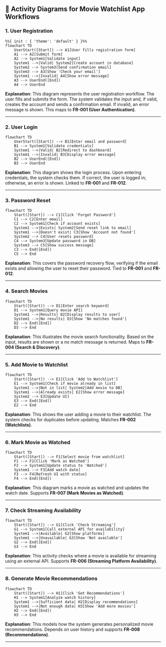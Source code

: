 ## 🎯 Activity Diagrams for Movie Watchlist App Workflows

### 1. **User Registration**
```mermaid
%%{ init : { 'theme': 'default' } }%%
flowchart TD
    UserStart([Start]) --> A1[User fills registration form]
    A1 --> A2[Submit form]
    A2 --> System1[Validate input]
    System1 -->|Valid| System2[Create account in database]
    System2 --> System3[Send confirmation email]
    System3 --> A3[Show 'Check your email']
    System1 -->|Invalid| A4[Show error message]
    A3 --> UserEnd([End])
    A4 --> UserEnd
```

**Explanation**: This diagram represents the user registration workflow. The user fills and submits the form. The system validates the input and, if valid, creates the account and sends a confirmation email. If invalid, an error message is shown. This maps to **FR-001 (User Authentication)**.


---

### 2. **User Login**
```mermaid
flowchart TD
    UserStart([Start]) --> B1[Enter email and password]
    B1 --> System1[Validate credentials]
    System1 -->|Valid| B2[Redirect to dashboard]
    System1 -->|Invalid| B3[Display error message]
    B2 --> UserEnd([End])
    B3 --> UserEnd
```
**Explanation**: This diagram shows the login process. Upon entering credentials, the system checks them. If correct, the user is logged in; otherwise, an error is shown. Linked to **FR-001** and **FR-012**.

---

### 3. **Password Reset**
```mermaid
flowchart TD
    Start([Start]) --> C1[Click 'Forgot Password']
    C1 --> C2[Enter email]
    C2 --> System1[Check if account exists]
    System1 -->|Exists| System2[Send reset link to email]
    System1 -->|Doesn't exist| C3[Show 'Account not found']
    System2 --> C4[User resets password]
    C4 --> System3[Update password in DB]
    System3 --> C5[Show success message]
    C3 --> End([End])
    C5 --> End
```

**Explanation**: This covers the password recovery flow, verifying if the email exists and allowing the user to reset their password. Tied to **FR-001** and **FR-012**.

---

### 4. **Search Movies**
```mermaid
flowchart TD
    Start([Start]) --> D1[Enter search keyword]
    D1 --> System1[Query movie API]
    System1 -->|Results| D2[Display results to user]
    System1 -->|No results| D3[Show 'No matches found']
    D2 --> End([End])
    D3 --> End
```

**Explanation**: This illustrates the movie search functionality. Based on the input, results are shown or a no match message is returned. Maps to **FR-004 (Search & Discovery)**.

---

### 5. **Add Movie to Watchlist**
```mermaid
flowchart TD
    Start([Start]) --> E1[Click 'Add to Watchlist']
    E1 --> System1[Check if movie already in list]
    System1 -->|Not in list| System2[Add movie to DB]
    System1 -->|Already exists| E2[Show error message]
    System2 --> E3[Update UI]
    E3 --> End([End])
    E2 --> End
```

**Explanation**: This shows the user adding a movie to their watchlist. The system checks for duplicates before updating. Matches **FR-002 (Watchlists)**.


---

### 6. **Mark Movie as Watched**
```mermaid
flowchart TD
    Start([Start]) --> F1[Select movie from watchlist]
    F1 --> F2[Click 'Mark as Watched']
    F2 --> System1[Update status to 'Watched']
    System1 --> F3[Add watch date]
    F3 --> F4[Refresh UI with status]
    F4 --> End([End])
```

**Explanation**: This diagram marks a movie as watched and updates the watch date. Supports **FR-007 (Mark Movies as Watched)**.

---

### 7. **Check Streaming Availability**
```mermaid
flowchart TD
    Start([Start]) --> G1[Click 'Check Streaming']
    G1 --> System1[Call external API for availability]
    System1 -->|Available| G2[Show platforms]
    System1 -->|Unavailable| G3[Show 'Not available']
    G2 --> End([End])
    G3 --> End
```

**Explanation**: This activity checks where a movie is available for streaming using an external API. Supports **FR-006 (Streaming Platform Availability)**.


---

### 8. **Generate Movie Recommendations**
```mermaid
flowchart TD
    Start([Start]) --> H1[Click 'Get Recommendations']
    H1 --> System1[Analyze watch history]
    System1 -->|Sufficient data| H2[Display recommendations]
    System1 -->|Not enough data| H3[Show 'Add more movies']
    H2 --> End([End])
    H3 --> End
```

**Explanation**: This models how the system generates personalized movie recommendations. Depends on user history and supports **FR-008 (Recommendations)**.


---
